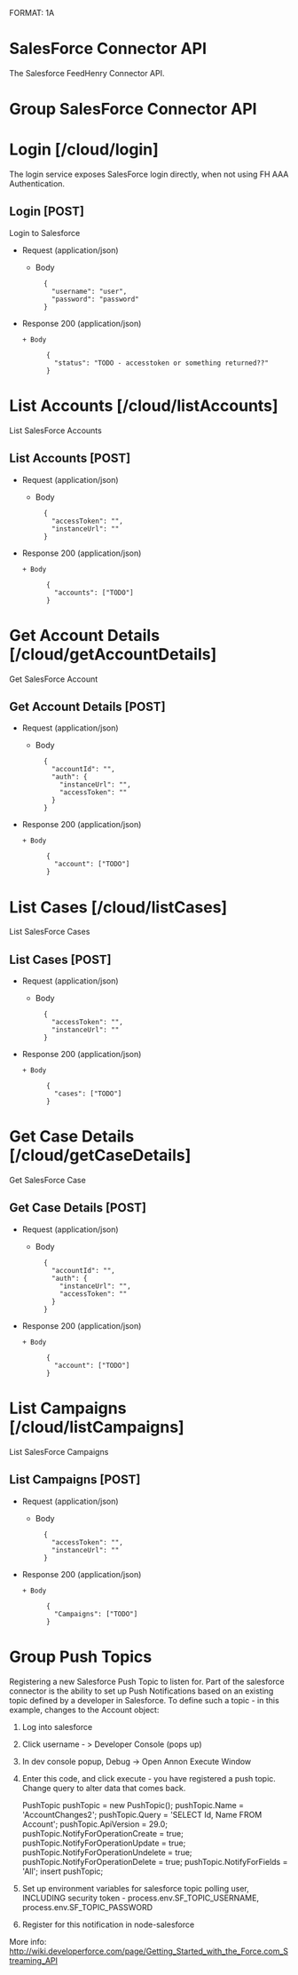 FORMAT: 1A

# SalesForce Connector API

The Salesforce FeedHenry Connector API. 

# Group SalesForce Connector API

# Login [/cloud/login]

The login service exposes SalesForce login directly, when not using FH AAA Authentication.

## Login [POST] 

Login to Salesforce

+ Request (application/json)

    + Body

            {
              "username": "user",
              "password": "password"
            }

+ Response 200 (application/json)

      + Body

            {
              "status": "TODO - accesstoken or something returned??"
            }

# List Accounts [/cloud/listAccounts]

List SalesForce Accounts

## List Accounts [POST]

+ Request (application/json)

    + Body

            {
              "accessToken": "",
              "instanceUrl": "" 
            }

+ Response 200 (application/json)

      + Body

            {
              "accounts": ["TODO"]
            }

# Get Account Details [/cloud/getAccountDetails]

Get SalesForce Account

## Get Account Details [POST]

+ Request (application/json)

    + Body

            {
              "accountId": "",
              "auth": {
                "instanceUrl": "",
                "accessToken": ""
              }
            }

+ Response 200 (application/json)

      + Body

            {
              "account": ["TODO"]
            }


# List Cases [/cloud/listCases]

List SalesForce Cases

## List Cases [POST]

+ Request (application/json)

    + Body

            {
              "accessToken": "",
              "instanceUrl": "" 
            }

+ Response 200 (application/json)

      + Body

            {
              "cases": ["TODO"]
            }

# Get Case Details [/cloud/getCaseDetails]

Get SalesForce Case

## Get Case Details [POST]

+ Request (application/json)

    + Body

            {
              "accountId": "",
              "auth": {
                "instanceUrl": "",
                "accessToken": ""
              }
            }

+ Response 200 (application/json)

      + Body

            {
              "account": ["TODO"]
            }


# List Campaigns [/cloud/listCampaigns]

List SalesForce Campaigns

## List Campaigns [POST]

+ Request (application/json)

    + Body

            {
              "accessToken": "",
              "instanceUrl": "" 
            }

+ Response 200 (application/json)

      + Body

            {
              "Campaigns": ["TODO"]
            }

# Group Push Topics

Registering a new Salesforce Push Topic to listen for. Part of the salesforce connector is the ability to set up Push Notifications based on an existing topic defined by a developer in Salesforce. To define such a topic - in this example, changes to the Account object: 

1. Log into salesforce

2. Click username - > Developer Console (pops up)

3. In dev console popup, Debug -> Open Annon Execute Window

4. Enter this code, and click execute - you have registered a push topic. Change query to alter data that comes back.

    PushTopic pushTopic = new PushTopic();
    pushTopic.Name = 'AccountChanges2';
    pushTopic.Query = 'SELECT Id, Name FROM Account';
    pushTopic.ApiVersion = 29.0;
    pushTopic.NotifyForOperationCreate = true;
    pushTopic.NotifyForOperationUpdate = true;
    pushTopic.NotifyForOperationUndelete = true;
    pushTopic.NotifyForOperationDelete = true;
    pushTopic.NotifyForFields = 'All';
    insert pushTopic;
    
5. Set up environment variables for salesforce topic polling user, INCLUDING security token - process.env.SF_TOPIC_USERNAME, process.env.SF_TOPIC_PASSWORD

6. Register for this notification in node-salesforce

More info: http://wiki.developerforce.com/page/Getting_Started_with_the_Force.com_Streaming_API